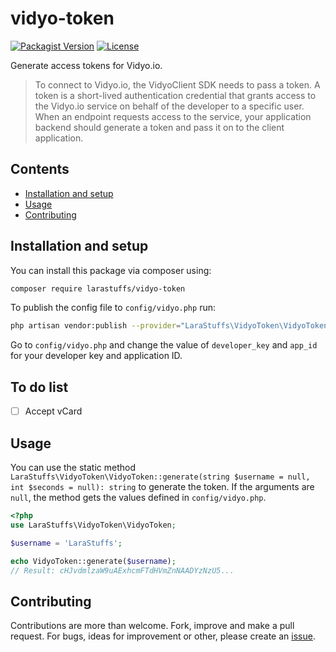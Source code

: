 # vidyo-token
[![Packagist Version](https://img.shields.io/packagist/v/larastuffs/vidyo-token)](https://packagist.org/packages/larastuffs/vidyo-token)
[![License](https://img.shields.io/badge/license-MIT-brightgreen.svg)](https://github.com/LaraStuffs/vidyo-token/blob/master/LICENSE)

Generate access tokens for Vidyo.io.

> To connect to Vidyo.io, the VidyoClient SDK needs to pass a token. A token is a short-lived authentication credential that grants access to the Vidyo.io service on behalf of the developer to a specific user. When an endpoint requests access to the service, your application backend should generate a token and pass it on to the client application.

## Contents
  - [Installation and setup](#installation-and-setup)
  - [Usage](#usage)
  - [Contributing](#contributing)

## Installation and setup
You can install this package via composer using:
```bash
composer require larastuffs/vidyo-token
```

To publish the config file to `config/vidyo.php` run:
```bash
php artisan vendor:publish --provider="LaraStuffs\VidyoToken\VidyoTokenServiceProvider"
```

Go to `config/vidyo.php` and change the value of `developer_key` and `app_id` for your developer key and application ID.

## To do list
- [ ] Accept vCard

## Usage
You can use the static method `LaraStuffs\VidyoToken\VidyoToken::generate(string $username = null, int $seconds = null): string` to generate the token.
If the arguments are `null`, the method gets the values defined in `config/vidyo.php`.

```php
<?php
use LaraStuffs\VidyoToken\VidyoToken;

$username = 'LaraStuffs';

echo VidyoToken::generate($username);
// Result: cHJvdmlzaW9uAExhcmFTdHVmZnNAADYzNzU5...
```

## Contributing
Contributions are more than welcome. Fork, improve and make a pull request. For bugs, ideas for improvement or other, please create an [issue](https://github.com/LaraStuffs/vidyo-token/issues).
